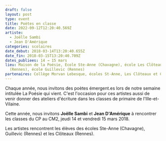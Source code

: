 ```yaml
---
draft: false
layout: post
type: event
title: Poètes en classe
date: 2022-09-12T12:20:40.569Z
artiste:
  - Joëlle Sambi
  - Jean D'Amérique
categories: scolaires
date_debut: 2018-03-14T13:20:40.655Z
date_fin: 2018-03-15T13:20:40.709Z
dates_publiees: 14 → 15 mars
lieu: Maison de la Poésie, Ecole Ste-Anne (Chavagne), école Les Clôteaux
  (Rennes), école Guillevic (Rennes)
partenaires: Collège Morvan Lebesque, écoles St-Anne, Les Clôteaux et Guillevic
---
```

Chaque année, nous invitons des poètes émergent.es lors de notre semaine intitulée La Poésie qui vient. C'est l'occasion pour ces artistes aussi de venir donner des ateliers d'écriture dans les classes de primaire de l'Ille-et-Vilaine.

Cette année, nous invitons **Joëlle Sambi** et **Jean D'Amérique** à rencontrer les classes du CP au CM2, jeudi 14 et vendredi 15 mars 2018.

Les artistes rencontrent les élèves des écoles Ste-Anne (Chavagne), Guillevic (Rennes) et les Clôteaux (Rennes).
